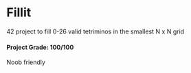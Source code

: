 # Fillit
 
 42 project to fill 0-26 valid tetriminos in the smallest N x N grid
 
 #### Project Grade: 100/100
 
 Noob friendly
